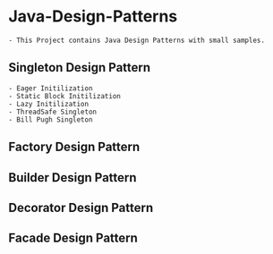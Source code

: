 # Java-Design-Patterns
    - This Project contains Java Design Patterns with small samples.

## Singleton Design Pattern
    - Eager Initilization
    - Static Block Initilization
    - Lazy Initilization
    - ThreadSafe Singleton
    - Bill Pugh Singleton

## Factory Design Pattern

## Builder Design Pattern

## Decorator Design Pattern

## Facade Design Pattern
